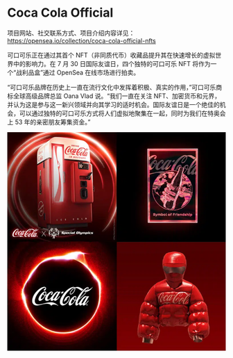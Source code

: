 # Coca Cola Official

项目网站、社交联系方式、项目介绍内容详见：https://opensea.io/collection/coca-cola-official-nfts

可口可乐正在通过其首个 NFT（非同质代币）收藏品提升其在快速增长的虚拟世界中的影响力。在 7 月 30 日国际友谊日，四个独特的可口可乐 NFT 将作为一个“战利品盒”通过 OpenSea 在线市场进行拍卖。

“可口可乐品牌在历史上一直在流行文化中发挥着积极、真实的作用，”可口可乐商标全球高级品牌总监 Oana Vlad 说。“我们一直在关注 NFT、加密货币和元界，并认为这是参与这一新兴领域并向其学习的适时机会。国际友谊日是一个绝佳的机会，可以通过独特的可口可乐方式将人们虚拟地聚集在一起，同时为我们在特奥会上 53 年的亲密朋友筹集资金。”

![nft](01.png)


